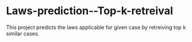 # Laws-prediction--Top-k-retreival

This project predicts the laws applicable for given case by retreiving top k similar cases.
